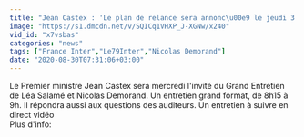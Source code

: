 ```yaml
---
title: "Jean Castex : 'Le plan de relance sera annonc\u00e9 le jeudi 3 septembre. Il est absolument boucl\u00e9, je vous rappelle que nous avons d\u00e9j\u00e0 vers\u00e9 l'allocation de rentr\u00e9e scolaire en anticipation de l'annonce du plan.'"
image: "https://s1.dmcdn.net/v/SQICq1VHXP_J-XGNw/x240"
vid_id: "x7vsbas"
categories: "news"
tags: ["France Inter","Le79Inter","Nicolas Demorand"]
date: "2020-08-30T07:31:06+03:00"
---
```

Le Premier ministre Jean Castex sera mercredi l'invité du Grand Entretien de Léa Salamé et Nicolas Demorand. Un entretien grand format, de 8h15 à 9h. Il répondra aussi aux questions des auditeurs. Un entretien à suivre en direct vidéo  <br>Plus d'info: 
